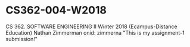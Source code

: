 # CS362-004-W2018
CS 362. SOFTWARE ENGINEERING II Winter 2018 (Ecampus-Distance Education)
Nathan Zimmerman onid: zimmerna
"This is my assignment-1 submission!"
